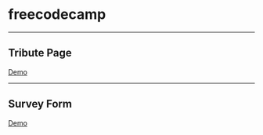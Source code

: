 # freecodecamp

---

## Tribute Page

[Demo](http://dean-tribute-page.surge.sh/)

---

## Survey Form

[Demo](http://dean-survey-form.surge.sh/)
